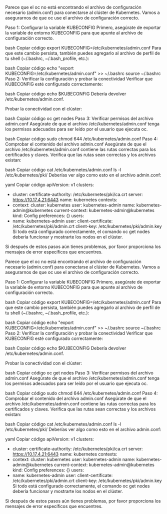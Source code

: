 Parece que el oc no está encontrando el archivo de configuración necesario (admin.conf) para conectarse al clúster de Kubernetes. Vamos a asegurarnos de que oc use el archivo de configuración correcto.

Paso 1: Configurar la variable KUBECONFIG
Primero, asegúrate de exportar la variable de entorno KUBECONFIG para que apunte al archivo de configuración correcto.

bash
Copiar código
export KUBECONFIG=/etc/kubernetes/admin.conf
Para que este cambio persista, también puedes agregarlo al archivo de perfil de tu shell (~/.bashrc, ~/.bash_profile, etc.):

bash
Copiar código
echo "export KUBECONFIG=/etc/kubernetes/admin.conf" >> ~/.bashrc
source ~/.bashrc
Paso 2: Verificar la configuración y probar la conectividad
Verificar que KUBECONFIG esté configurado correctamente:

bash
Copiar código
echo $KUBECONFIG
Debería devolver /etc/kubernetes/admin.conf.

Probar la conectividad con el clúster:

bash
Copiar código
oc get nodes
Paso 3: Verificar permisos del archivo admin.conf
Asegúrate de que el archivo /etc/kubernetes/admin.conf tenga los permisos adecuados para ser leído por el usuario que ejecuta oc.

bash
Copiar código
sudo chmod 644 /etc/kubernetes/admin.conf
Paso 4: Comprobar el contenido del archivo admin.conf
Asegúrate de que el archivo /etc/kubernetes/admin.conf contiene las rutas correctas para los certificados y claves. Verifica que las rutas sean correctas y los archivos existan:

bash
Copiar código
cat /etc/kubernetes/admin.conf
ls -l /etc/kubernetes/pki/
Deberías ver algo como esto en el archivo admin.conf:

yaml
Copiar código
apiVersion: v1
clusters:
- cluster:
    certificate-authority: /etc/kubernetes/pki/ca.crt
    server: https://10.17.4.21:6443
  name: kubernetes
contexts:
- context:
    cluster: kubernetes
    user: kubernetes-admin
  name: kubernetes-admin@kubernetes
current-context: kubernetes-admin@kubernetes
kind: Config
preferences: {}
users:
- name: kubernetes-admin
  user:
    client-certificate: /etc/kubernetes/pki/admin.crt
    client-key: /etc/kubernetes/pki/admin.key
Si todo está configurado correctamente, el comando oc get nodes debería funcionar y mostrarte los nodos en el clúster.

Si después de estos pasos aún tienes problemas, por favor proporciona los mensajes de error específicos que encuentres.




Parece que el oc no está encontrando el archivo de configuración necesario (admin.conf) para conectarse al clúster de Kubernetes. Vamos a asegurarnos de que oc use el archivo de configuración correcto.

Paso 1: Configurar la variable KUBECONFIG
Primero, asegúrate de exportar la variable de entorno KUBECONFIG para que apunte al archivo de configuración correcto.

bash
Copiar código
export KUBECONFIG=/etc/kubernetes/admin.conf
Para que este cambio persista, también puedes agregarlo al archivo de perfil de tu shell (~/.bashrc, ~/.bash_profile, etc.):

bash
Copiar código
echo "export KUBECONFIG=/etc/kubernetes/admin.conf" >> ~/.bashrc
source ~/.bashrc
Paso 2: Verificar la configuración y probar la conectividad
Verificar que KUBECONFIG esté configurado correctamente:

bash
Copiar código
echo $KUBECONFIG
Debería devolver /etc/kubernetes/admin.conf.

Probar la conectividad con el clúster:

bash
Copiar código
oc get nodes
Paso 3: Verificar permisos del archivo admin.conf
Asegúrate de que el archivo /etc/kubernetes/admin.conf tenga los permisos adecuados para ser leído por el usuario que ejecuta oc.

bash
Copiar código
sudo chmod 644 /etc/kubernetes/admin.conf
Paso 4: Comprobar el contenido del archivo admin.conf
Asegúrate de que el archivo /etc/kubernetes/admin.conf contiene las rutas correctas para los certificados y claves. Verifica que las rutas sean correctas y los archivos existan:

bash
Copiar código
cat /etc/kubernetes/admin.conf
ls -l /etc/kubernetes/pki/
Deberías ver algo como esto en el archivo admin.conf:

yaml
Copiar código
apiVersion: v1
clusters:
- cluster:
    certificate-authority: /etc/kubernetes/pki/ca.crt
    server: https://10.17.4.21:6443
  name: kubernetes
contexts:
- context:
    cluster: kubernetes
    user: kubernetes-admin
  name: kubernetes-admin@kubernetes
current-context: kubernetes-admin@kubernetes
kind: Config
preferences: {}
users:
- name: kubernetes-admin
  user:
    client-certificate: /etc/kubernetes/pki/admin.crt
    client-key: /etc/kubernetes/pki/admin.key
Si todo está configurado correctamente, el comando oc get nodes debería funcionar y mostrarte los nodos en el clúster.

Si después de estos pasos aún tienes problemas, por favor proporciona los mensajes de error específicos que encuentres.